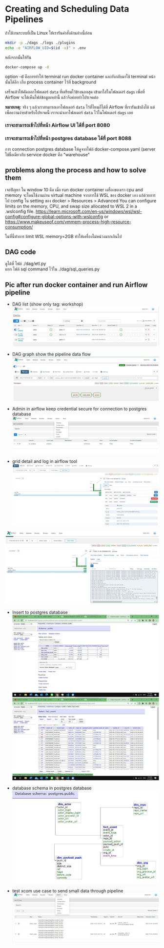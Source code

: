 # Creating and Scheduling Data Pipelines

ถ้าใช้งานระบบที่เป็น Linux ให้เรารันคำสั่งด้านล่างนี้ก่อน

```sh
mkdir -p ./dags ./logs ./plugins
echo -e "AIRFLOW_UID=$(id -u)" > .env
```

หลังจากนั้นให้รัน

```sh
docker-compose up -d
```
option -d คือการทำให้ terminal run docker container และยังกลับมาใช้ terminal หน้านั้นได้อีก เก็บ process container ไว้ที่ background  

เสร็จแล้วให้คัดลอกโฟลเดอร์ `data` ที่เตรียมไว้ข้างนอกสุด เข้ามาใส่ในโฟลเดอร์ `dags` เพื่อที่ Airflow จะได้เห็นไฟล์ข้อมูลเหล่านี้ แล้วจึงค่อยทำโปรเจคต่อ

**หมายเหตุ:** จริง ๆ แล้วเราสามารถเอาโฟลเดอร์ `data` ไว้ที่ไหนก็ได้ที่ Airflow ที่เรารันเข้าถึงได้ แต่เพื่อความง่ายสำหรับโปรเจคนี้ เราจะนำเอาโฟลเดอร์ `data` ไว้ในโฟลเดอร์ `dags` เลย

### เราจะสามารถเข้าไปที่หน้า Airflow UI ได้ที่ port 8080
### เราจะสามารถเข้าไปที่หน้า postgres database ได้ที่ port 8088 
การ connection postgres database ให้ดูจากไฟล์ docker-compose.yaml (server ใช้ชื่อเดียวกับ service docker คือ "warehouse"



## problems along the process and how to solve them
เจอปัญหา ใน window 10 คือ เมื่อ run docker container เครื่องของเรา cpu and memory จะโดนใช้งานผ่าน virtual machine จากการใช้ WSL ของ docker เอง
แก้ด้วยการ ไป config ใน setting ของ docker > Resources > Advanced
You can configure limits on the memory, CPU, and swap size allocated to WSL 2 in a .wslconfig file.
https://learn.microsoft.com/en-us/windows/wsl/wsl-config#configure-global-options-with-wslconfig
or https://www.makeuseof.com/vmmem-process-high-resource-consumption/  

ในที่นี้ทำการ limit WSL memory=2GB ทำให้เครื่องไม่หน่วงมากเกินไป

## DAG code
ดูได้ที่ ไฟล์ ./dag/etl.py  
แยก ไฟล์ sql command ไว้ใน ./dag/sql_queries.py

## Pic after run docker container and run Airflow pipeline  

- DAG list (show only tag: workshop)  
![er](./05_pipeline_with_DAG_pic/DAG_list_tag_workshop.jpg) 

- DAG graph show the pipeline data flow  
![er](./05_pipeline_with_DAG_pic/DAG_graph.jpg)  
 
- Admin in airflow keep credential secure for connection to postgres database  
![er](./05_pipeline_with_DAG_pic/connection_keep.jpg)

- grid detail and log in airflow tool  
![er](./05_pipeline_with_DAG_pic/grid_detail_process.jpg)

![er](./05_pipeline_with_DAG_pic/grid_log_process.jpg)  

- Insert to postgres database  
![er](./05_pipeline_with_DAG_pic/postgres_success_insert0.jpg)  
![er](./05_pipeline_with_DAG_pic/postgres_success_insert.jpg)  

- database schema in postgres database  
![er](./05_pipeline_with_DAG_pic/db_schema.jpg)  

- test xcom use case to send small data through pipeline  
![er](./05_pipeline_with_DAG_pic/xcom_context_ti.jpg)



